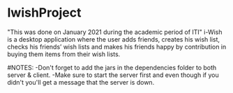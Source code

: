 # IwishProject
"This was done on January 2021 during the academic period of ITI"
i-Wish is a desktop application where the user adds friends, creates his wish list, checks his friends’ wish lists 
and makes his friends happy by contribution in buying them items from their wish lists.

#NOTES:
-Don't forget to add the jars in the dependencies folder to both server & client.
-Make sure to start the server first and even though if you didn't you'll get a message that the server is down.
